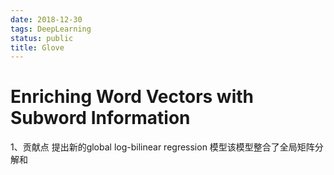 ```yaml
---
date: 2018-12-30
tags: DeepLearning
status: public
title: Glove 
---
```

# Enriching Word Vectors with Subword Information

1、贡献点
提出新的global log-bilinear regression 模型该模型整合了全局矩阵分解和
